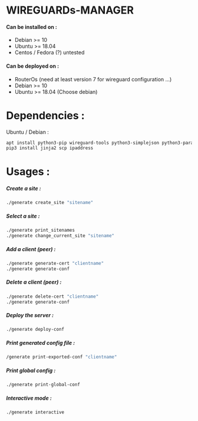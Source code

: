 # WIREGUARDs-MANAGER

#### Can be installed on  :
* Debian >= 10 
* Ubuntu >= 18.04
* Centos / Fedora (?) untested

#### Can be deployed on  :

* RouterOs (need at least version 7 for wireguard configuration ...)
* Debian >= 10
* Ubuntu >= 18.04 (Choose debian)

# Dependencies :
Ubuntu / Debian :
```bash
apt install python3-pip wireguard-tools python3-simplejson python3-paramiko
pip3 install jinja2 scp ipaddress
```

# Usages :
##### Create a site :
```bash
./generate create_site "sitename"
```

##### Select a site :
```bash
./generate print_sitenames
./generate change_current_site "sitename"
```

##### Add a client (peer) :
```bash
./generate generate-cert "clientname"
./generate generate-conf
```

##### Delete a client (peer) :
```bash
./generate delete-cert "clientname"
./generate generate-conf
```

##### Deploy the server :
```bash
./generate deploy-conf
```

##### Print generated config file :
```bash
/generate print-exported-conf "clientname"
```

##### Print global config :
```bash
./generate print-global-conf
```

##### Interactive mode :
```bash
./generate interactive
```
